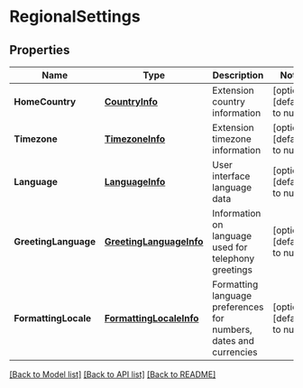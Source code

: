# RegionalSettings

## Properties
Name | Type | Description | Notes
------------ | ------------- | ------------- | -------------
**HomeCountry** | [**CountryInfo**](CountryInfo.md) | Extension country information | [optional] [default to null]
**Timezone** | [**TimezoneInfo**](TimezoneInfo.md) | Extension timezone information | [optional] [default to null]
**Language** | [**LanguageInfo**](LanguageInfo.md) | User interface language data | [optional] [default to null]
**GreetingLanguage** | [**GreetingLanguageInfo**](GreetingLanguageInfo.md) | Information on language used for telephony greetings | [optional] [default to null]
**FormattingLocale** | [**FormattingLocaleInfo**](FormattingLocaleInfo.md) | Formatting language preferences for numbers, dates and currencies | [optional] [default to null]

[[Back to Model list]](../README.md#documentation-for-models) [[Back to API list]](../README.md#documentation-for-api-endpoints) [[Back to README]](../README.md)


